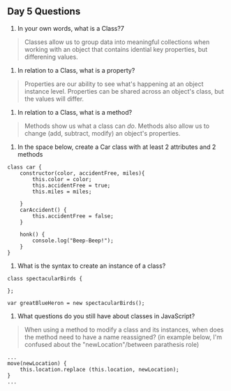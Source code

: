 ## Day 5 Questions

1. In your own words, what is a Class?7
> Classes allow us to group data into meaningful collections when working with an object that contains idential key properties, but differening values.   

1. In relation to a Class, what is a property?
> Properties are our ability to see what's happening at an object instance level. Properties can be shared across an object's class, but the values will differ.  

1. In relation to a Class, what is a method?
> Methods show us what a class can _do_. Methods also allow us to change (add, subtract, modify) an object's properties.  

1. In the space below, create a Car class with at least 2 attributes and 2 methods
```
class car {
    constructor(color, accidentFree, miles){
        this.color = color;
        this.accidentFree = true;
        this.miles = miles;

    }
    carAccident() {
        this.accidentFree = false;
    }

    honk() {
        console.log("Beep-Beep!");
    }
}
```

1. What is the syntax to create an instance of a class?
```
class spectacularBirds {
    
};

var greatBlueHeron = new spectacularBirds();
```

1. What questions do you still have about classes in JavaScript?
>  When using a method to modify a class and its instances, when does the method need to have a name reassigned? (in example below, I'm confused about the "newLocation"/between parathesis role)
``` 
...
move(newLocation) {
    this.location.replace (this.location, newLocation);
}
...
```